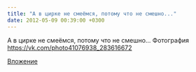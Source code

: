 ```yaml
---
title: "А в цирке не смеёмся, потому что не смешно..."
date: 2012-05-09 00:39:00 +0300
---
```


А в цирке не смеёмся, потому что не смешно...
Фотография
https://vk.com/photo41076938_283616672

[Вложение](https://vk.com/photo41076938_283616672)
